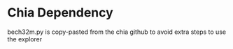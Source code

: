 # Chia Dependency
bech32m.py is copy-pasted from the chia github to avoid extra steps to use the explorer
